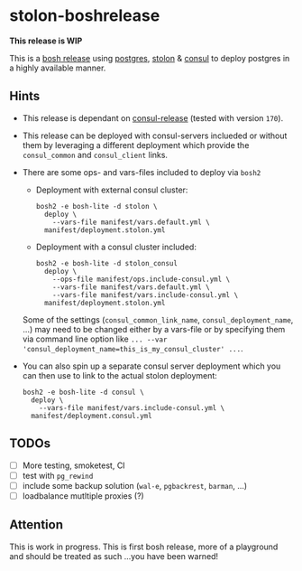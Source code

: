 # stolon-boshrelease

**This release is WIP**

This is a [bosh release](https://bosh.io) using [postgres](https://www.postgresql.org/), [stolon](https://github.com/sorintlab/stolon) & [consul](https://www.consul.io/) to deploy postgres in a highly available manner.

## Hints

- This release is dependant on [consul-release](http://bosh.io/releases/github.com/cloudfoundry-incubator/consul-release) (tested with version `170`).
- This release can be deployed with consul-servers inclueded or without them by leveraging a different deployment which provide the `consul_common` and `consul_client` links.
- There are some ops- and vars-files included to deploy via `bosh2`
  - Deployment with external consul cluster:
    ```
    bosh2 -e bosh-lite -d stolon \
      deploy \
        --vars-file manifest/vars.default.yml \
      manifest/deployment.stolon.yml
    ```
  - Deployment with a consul cluster included:
    ```
    bosh2 -e bosh-lite -d stolon_consul
      deploy \
        --ops-file manifest/ops.include-consul.yml \
        --vars-file manifest/vars.default.yml \
        --vars-file manifest/vars.include-consul.yml \
      manifest/deployment.stolon.yml
    ```

  Some of the settings (`consul_common_link_name`, `consul_deployment_name`, ...) may need to be changed either by a vars-file or by specifying them via command line option like `... --var 'consul_deployment_name=this_is_my_consul_cluster' ...`.
- You can also spin up a separate consul server deployment which you can then use to link to the actual stolon deployment:
  ```
  bosh2 -e bosh-lite -d consul \
    deploy \
      --vars-file manifest/vars.include-consul.yml \
    manifest/deployment.consul.yml
  ```

## TODOs

- [ ] More testing, smoketest, CI
- [ ] test with `pg_rewind`
- [ ] include some backup solution (`wal-e`, `pgbackrest`, `barman`, ...)
- [ ] loadbalance mutltiple proxies (?)

## Attention

This is work in progress. This is first bosh release, more of a playground and should be treated as such ...you have been warned!

